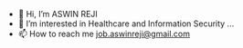 - 👋 Hi, I’m ASWIN REJI
- 👀 I’m interested in Healthcare and Information Security ...
- 📫 How to reach me job.aswinreji@gmail.com

